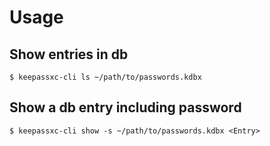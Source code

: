 # Usage

## Show entries in db
```
$ keepassxc-cli ls ~/path/to/passwords.kdbx
```

## Show a db entry including password
```
$ keepassxc-cli show -s ~/path/to/passwords.kdbx <Entry>
```

